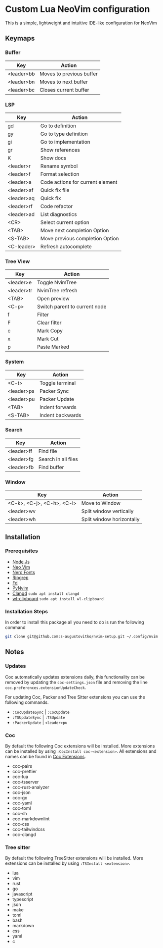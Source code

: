 # Custom Lua NeoVim configuration

This is a simple, lightweight and intuitive IDE-like configuration for NeoVim

## Keymaps

### Buffer

| Key          | Action                   |
| ------------ | ------------------------ |
| \<leader\>bb | Moves to previous buffer |
| \<leader\>bn | Moves to next buffer     |
| \<leader\>bc | Closes current buffer    |

### LSP

| Key          | Action                           |
| ------------ | -------------------------------- |
| gd           | Go to definition                 |
| gy           | Go to type definition            |
| gi           | Go to implementation             |
| gr           | Show references                  |
| K            | Show docs                        |
| \<leader\>r  | Rename symbol                    |
| \<leader\>f  | Format selection                 |
| \<leader\>a  | Code actions for current element |
| \<leader\>af | Quick fix file                   |
| \<leader\>aq | Quick fix                        |
| \<leader\>rf | Code refactor                    |
| \<leader\>ad | List diagnostics                 |
| \<CR\>       | Select current option            |
| \<TAB\>      | Move next completion Option      |
| \<S-TAB\>    | Move previous completion Option  |
| \<C-leader\> | Refresh autocomplete             |

### Tree View

| Key          | Action                        |
| ------------ | ----------------------------- |
| \<leader\>e  | Toggle NvimTree               |
| \<leader\>tr | NvimTree refresh              |
| \<TAB\>      | Open preview                  |
| \<C-p\>      | Switch parent to current node |
| f            | Filter                        |
| F            | Clear filter                  |
| c            | Mark Copy                     |
| x            | Mark Cut                      |
| p            | Paste Marked                  |

### System

| Key          | Action           |
| ------------ | ---------------- |
| \<C-t\>      | Toggle terminal  |
| \<leader\>ps | Packer Sync      |
| \<leader\>pu | Packer Update    |
| \<TAB\>      | Indent forwards  |
| \<S-TAB\>    | Indent backwards |

### Search

| Key          | Action              |
| ------------ | ------------------- |
| \<leader\>ff | Find file           |
| \<leader\>fg | Search in all files |
| \<leader\>fb | Find buffer         |

### Window

| Key                                | Action                    |
| ---------------------------------- | ------------------------- |
| \<C-k\>, \<C-j\>, \<C-h\>, \<C-l\> | Move to Window            |
| \<leader\>wv                       | Split window vertically   |
| \<leader\>wh                       | Split window horizontally |

## Installation

### Prerequisites

- [Node Js](https://nodejs.org/en/download/package-manager)
- [Neo Vim](https://github.com/neovim/neovim/blob/master/INSTALL.md)
- [Nerd Fonts](https://github.com/ryanoasis/nerd-fonts?tab=readme-ov-file#option-6-ad-hoc-curl-download)
- [Ripgrep](https://github.com/BurntSushi/ripgrep?tab=readme-ov-file#installation)
- [Fd](https://github.com/sharkdp/fd?tab=readme-ov-file#installation)
- [PyNvim](https://github.com/neovim/pynvim?tab=readme-ov-file#install)
- [Clangd](https://github.com/clangd/clangd) `sudo apt install clangd`
- [wl-clipboard](https://github.com/bugaevc/wl-clipboard) `sudo apt install wl-clipboard`

### Installation Steps

In order to install this package all you need to do is run the following command

```bash
git clone git@github.com:s-augustovitko/nvim-setup.git ~/.config/nvim
```

## Notes

### Updates

Coc automatically updates extensions daily, this functionality can be removed
by updating the `coc-settings.json` file and removing the line `coc.preferences.extensionUpdateCheck`.

For updating Coc, Packer and Tree Sitter extensions you can use the following commands.

- `:CocUpdateSync` | `:CocUpdate`
- `:TSUpdateSync` | `:TSUpdate`
- `:PackerUpdate` | `<leader>pu`

### Coc

By default the following Coc extensions will be installed. More extensions can
be installed by using `:CocInstall coc-<extension>`. All extensions
and names can be found in [Coc Extensions](https://github.com/neoclide/coc.nvim/wiki/Language-servers).

- coc-pairs
- coc-prettier
- coc-lua
- coc-tsserver
- coc-rust-analyzer
- coc-json
- coc-go
- coc-yaml
- coc-toml
- coc-sh
- coc-markdownlint
- coc-css
- coc-tailwindcss
- coc-clangd

### Tree sitter

By default the following TreeSitter extensions will be installed. More extensions
can be installed by using `:TSInstall <extension>`.

- lua
- vim
- rust
- go
- javascript
- typescript
- json
- make
- toml
- bash
- markdown
- css
- yaml
- c
